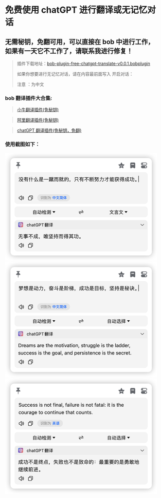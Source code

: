 # 免费使用 chatGPT 进行翻译或无记忆对话

## 无需秘钥，免翻可用，可以直接在 bob 中进行工作，如果有一天它不工作了，请联系我进行修复！

> 插件下载地址：[bob-plugin-free-chatgpt-translate-v0.0.1.bobplugin](https://github.com/bilibili-ayang/bob-plugin-free-chatgpt-translate/releases/download/v0.0.1/bob-plugin-free-chatgpt-translate.bobplugin)
>
> 如果你想要进行无记忆对话，请在内容最前面写入 开启对话：
>
> 注意 ：为中文

### bob 翻译插件大合集:

> [小牛翻译插件(免秘钥)](https://github.com/bilibili-ayang/bob-plugin-free-calf-translate)

> [阿里翻译插件(免秘钥)](https://github.com/bilibili-ayang/bob-plugin-free-ali-translate)

> [chatGPT 翻译插件(免秘钥，免翻)](https://github.com/bilibili-ayang/bob-plugin-free-chatgpt-translate)

### 使用截图如下：

<img width="500" src="./image/zh-to-wyw.png" alt="zh-to-en">
<img width="500" src="./image/zh-to-en.png" alt="zh-to-en">
<img width="500" src="./image/en-to-zh.png" alt="en-to-zh">

